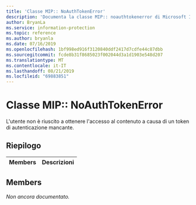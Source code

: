 ```yaml
---
title: 'Classe MIP:: NoAuthTokenError'
description: 'Documenta la classe MIP:: noauthtokenerror di Microsoft Information Protection (MIP) SDK.'
author: BryanLa
ms.service: information-protection
ms.topic: reference
ms.author: bryanla
ms.date: 07/16/2019
ms.openlocfilehash: 1bf998ed916f3120840ddf2417d7cdfe44c87dbb
ms.sourcegitcommit: fcde8b31f8685023f002044d3a1d1903e548d207
ms.translationtype: MT
ms.contentlocale: it-IT
ms.lasthandoff: 08/21/2019
ms.locfileid: "69883851"
---
```

# <a name="class-mipnoauthtokenerror"></a>Classe MIP:: NoAuthTokenError 
L'utente non è riuscito a ottenere l'accesso al contenuto a causa di un token di autenticazione mancante.
  
## <a name="summary"></a>Riepilogo
 Members                        | Descrizioni                                
--------------------------------|---------------------------------------------
  
## <a name="members"></a>Members
_Non ancora documentato._
